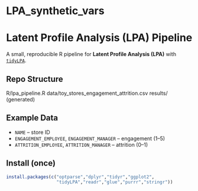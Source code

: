 # LPA_synthetic_vars
# Latent Profile Analysis (LPA) Pipeline

A small, reproducible R pipeline for **Latent Profile Analysis (LPA)** with [`tidyLPA`](https://cran.r-project.org/package=tidyLPA).

## Repo Structure
R/lpa_pipeline.R
data/toy_stores_engagement_attrition.csv
results/  (generated)

## Example Data
- `NAME` – store ID
- `ENGAGEMENT_EMPLOYEE`, `ENGAGEMENT_MANAGER` – engagement (1–5)
- `ATTRITION_EMPLOYEE`, `ATTRITION_MANAGER` – attrition (0–1)

## Install (once)
```r
install.packages(c("optparse","dplyr","tidyr","ggplot2",
                   "tidyLPA","readr","glue","purrr","stringr"))
